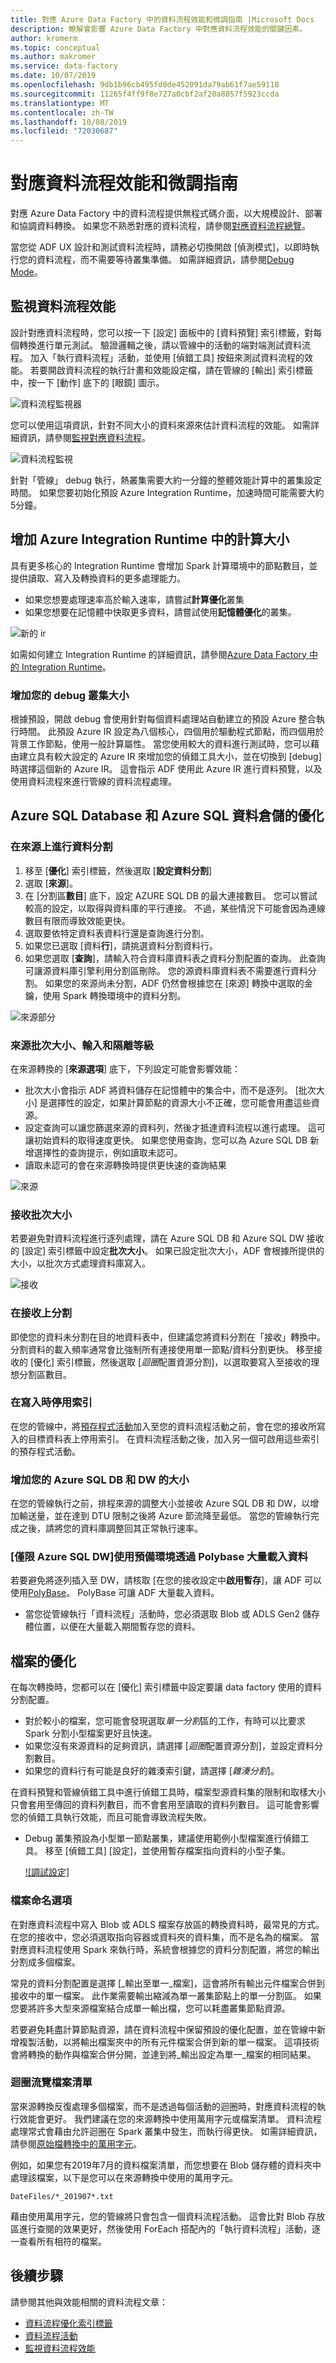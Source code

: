 ```yaml
---
title: 對應 Azure Data Factory 中的資料流程效能和微調指南 |Microsoft Docs
description: 瞭解會影響 Azure Data Factory 中對應資料流程效能的關鍵因素。
author: kromerm
ms.topic: conceptual
ms.author: makromer
ms.service: data-factory
ms.date: 10/07/2019
ms.openlocfilehash: 9db1b96cb495fd0de452091da79ab61f7ae59118
ms.sourcegitcommit: 11265f4ff9f8e727a0cbf2af20a8057f5923ccda
ms.translationtype: MT
ms.contentlocale: zh-TW
ms.lasthandoff: 10/08/2019
ms.locfileid: "72030687"
---
```

# <a name="mapping-data-flows-performance-and-tuning-guide"></a>對應資料流程效能和微調指南

對應 Azure Data Factory 中的資料流程提供無程式碼介面，以大規模設計、部署和協調資料轉換。 如果您不熟悉對應的資料流程，請參閱[對應資料流程總覽](concepts-data-flow-overview.md)。

當您從 ADF UX 設計和測試資料流程時，請務必切換開啟 [偵測模式]，以即時執行您的資料流程，而不需要等待叢集準備。 如需詳細資訊，請參閱[Debug Mode](concepts-data-flow-debug-mode.md)。

## <a name="monitoring-data-flow-performance"></a>監視資料流程效能

設計對應資料流程時，您可以按一下 [設定] 面板中的 [資料預覽] 索引標籤，對每個轉換進行單元測試。 驗證邏輯之後，請以管線中的活動的端對端測試資料流程。 加入「執行資料流程」活動，並使用 [偵錯工具] 按鈕來測試資料流程的效能。 若要開啟資料流程的執行計畫和效能設定檔，請在管線的 [輸出] 索引標籤中，按一下 [動作] 底下的 [眼鏡] 圖示。

![資料流程監視器](media/data-flow/mon002.png "資料流程監視 2")

 您可以使用這項資訊，針對不同大小的資料來源來估計資料流程的效能。 如需詳細資訊，請參閱[監視對應資料流程](concepts-data-flow-monitoring.md)。

![資料流程監視](media/data-flow/mon003.png "資料流程監視 3")

 針對「管線」 debug 執行，熱叢集需要大約一分鐘的整體效能計算中的叢集設定時間。 如果您要初始化預設 Azure Integration Runtime，加速時間可能需要大約5分鐘。

## <a name="increasing-compute-size-in-azure-integration-runtime"></a>增加 Azure Integration Runtime 中的計算大小

具有更多核心的 Integration Runtime 會增加 Spark 計算環境中的節點數目，並提供讀取、寫入及轉換資料的更多處理能力。
* 如果您想要處理速率高於輸入速率，請嘗試**計算優化**叢集
* 如果您想要在記憶體中快取更多資料，請嘗試使用**記憶體優化**的叢集。

![新的 ir](media/data-flow/ir-new.png "新 ir")

如需如何建立 Integration Runtime 的詳細資訊，請參閱[Azure Data Factory 中的 Integration Runtime](concepts-integration-runtime.md)。

### <a name="increase-the-size-of-your-debug-cluster"></a>增加您的 debug 叢集大小

根據預設，開啟 debug 會使用針對每個資料處理站自動建立的預設 Azure 整合執行時間。 此預設 Azure IR 設定為八個核心，四個用於驅動程式節點，而四個用於背景工作節點，使用一般計算屬性。 當您使用較大的資料進行測試時，您可以藉由建立具有較大設定的 Azure IR 來增加您的偵錯工具大小，並在切換到 [debug] 時選擇這個新的 Azure IR。 這會指示 ADF 使用此 Azure IR 進行資料預覽，以及使用資料流程來進行管線的資料流程處理。

## <a name="optimizing-for-azure-sql-database-and-azure-sql-data-warehouse"></a>Azure SQL Database 和 Azure SQL 資料倉儲的優化

### <a name="partitioning-on-source"></a>在來源上進行資料分割

1. 移至 [**優化**] 索引標籤，然後選取 [**設定資料分割**]
1. 選取 [**來源**]。
1. 在 [分割區**數目**] 底下，設定 AZURE SQL DB 的最大連接數目。 您可以嘗試較高的設定，以取得與資料庫的平行連接。 不過，某些情況下可能會因為連線數目有限而導致效能更快。
1. 選取要依特定資料表資料行還是查詢進行分割。
1. 如果您已選取 [資料**行**]，請挑選資料分割資料行。
1. 如果您選取 [**查詢**]，請輸入符合資料庫資料表之資料分割配置的查詢。 此查詢可讓源資料庫引擎利用分割區刪除。 您的源資料庫資料表不需要進行資料分割。 如果您的來源尚未分割，ADF 仍然會根據您在 [來源] 轉換中選取的金鑰，使用 Spark 轉換環境中的資料分割。

![來源部分](media/data-flow/sourcepart3.png "來源部分")

### <a name="source-batch-size-input-and-isolation-level"></a>來源批次大小、輸入和隔離等級

在來源轉換的 [**來源選項**] 底下，下列設定可能會影響效能：

* 批次大小會指示 ADF 將資料儲存在記憶體中的集合中，而不是逐列。 [批次大小] 是選擇性的設定，如果計算節點的資源大小不正確，您可能會用盡這些資源。
* 設定查詢可以讓您篩選來源的資料列，然後才抵達資料流程以進行處理。 這可讓初始資料的取得速度更快。 如果您使用查詢，您可以為 Azure SQL DB 新增選擇性的查詢提示，例如讀取未認可。
* 讀取未認可的會在來源轉換時提供更快速的查詢結果

![來源](media/data-flow/source4.png "來源")

### <a name="sink-batch-size"></a>接收批次大小

若要避免對資料流程進行逐列處理，請在 Azure SQL DB 和 Azure SQL DW 接收的 [設定] 索引標籤中設定**批次大小**。 如果已設定批次大小，ADF 會根據所提供的大小，以批次方式處理資料庫寫入。

![接收](media/data-flow/sink4.png "接收")

### <a name="partitioning-on-sink"></a>在接收上分割

即使您的資料未分割在目的地資料表中，但建議您將資料分割在「接收」轉換中。 分割資料的載入頻率通常會比強制所有連接使用單一節點/資料分割更快。 移至接收的 [優化] 索引標籤，然後選取 [*迴圈*配置資源分割]，以選取要寫入至接收的理想分割區數目。

### <a name="disable-indexes-on-write"></a>在寫入時停用索引

在您的管線中，將[預存程式活動](transform-data-using-stored-procedure.md)加入至您的資料流程活動之前，會在您的接收所寫入的目標資料表上停用索引。 在資料流程活動之後，加入另一個可啟用這些索引的預存程式活動。

### <a name="increase-the-size-of-your-azure-sql-db-and-dw"></a>增加您的 Azure SQL DB 和 DW 的大小

在您的管線執行之前，排程來源的調整大小並接收 Azure SQL DB 和 DW，以增加輸送量，並在達到 DTU 限制之後將 Azure 節流降至最低。 當您的管線執行完成之後，請將您的資料庫調整回其正常執行速率。

### <a name="azure-sql-dw-only-use-staging-to-load-data-in-bulk-via-polybase"></a>[僅限 Azure SQL DW]使用預備環境透過 Polybase 大量載入資料

若要避免將逐列插入至 DW，請核取 [在您的接收設定中**啟用暫存**]，讓 ADF 可以使用[PolyBase](https://docs.microsoft.com/sql/relational-databases/polybase/polybase-guide)。 PolyBase 可讓 ADF 大量載入資料。
* 當您從管線執行「資料流程」活動時，您必須選取 Blob 或 ADLS Gen2 儲存體位置，以便在大量載入期間暫存您的資料。

## <a name="optimizing-for-files"></a>檔案的優化

在每次轉換時，您都可以在 [優化] 索引標籤中設定要讓 data factory 使用的資料分割配置。
* 對於較小的檔案，您可能會發現選取*單一分割*區的工作，有時可以比要求 Spark 分割小型檔案更好且快速。
* 如果您沒有來源資料的足夠資訊，請選擇 [*迴圈*配置資源分割]，並設定資料分割數目。
* 如果您的資料行有可能是良好的雜湊索引鍵，請選擇 [*雜湊分割*]。

在資料預覽和管線偵錯工具中進行偵錯工具時，檔案型源資料集的限制和取樣大小只會套用至傳回的資料列數目，而不會套用至讀取的資料列數目。 這可能會影響您的偵錯工具執行效能，而且可能會導致流程失敗。
* Debug 叢集預設為小型單一節點叢集，建議使用範例小型檔案進行偵錯工具。 移至 [偵錯工具] [設定]，並使用暫存檔案指向資料的小型子集。

    [![調試設定]](media/data-flow/debugsettings3.png "調試設定")

### <a name="file-naming-options"></a>檔案命名選項

在對應資料流程中寫入 Blob 或 ADLS 檔案存放區的轉換資料時，最常見的方式。 在您的接收中，您必須選取指向容器或資料夾的資料集，而不是名為的檔案。 當對應資料流程使用 Spark 來執行時，系統會根據您的資料分割配置，將您的輸出分割成多個檔案。

常見的資料分割配置是選擇 [_輸出至單一_檔案]，這會將所有輸出元件檔案合併到接收中的單一檔案。 此作業需要輸出縮減為單一叢集節點上的單一分割區。 如果您要將許多大型來源檔案結合成單一輸出檔，您可以耗盡叢集節點資源。

若要避免耗盡計算節點資源，請在資料流程中保留預設的優化配置，並在管線中新增複製活動，以將輸出檔案夾中的所有元件檔案合併到新的單一檔案。 這項技術會將轉換的動作與檔案合併分開，並達到將_輸出設定為單一_檔案的相同結果。

### <a name="looping-through-file-lists"></a>迴圈流覽檔案清單

當來源轉換反復處理多個檔案，而不是透過每個活動的迴圈時，對應資料流程的執行效能會更好。 我們建議在您的來源轉換中使用萬用字元或檔案清單。 資料流程處理常式會藉由允許迴圈在 Spark 叢集中發生，而執行得更快。 如需詳細資訊，請參閱[原始檔轉換中的萬用字元](data-flow-source.md#file-based-source-options)。

例如，如果您有2019年7月的資料檔案清單，而您想要在 Blob 儲存體的資料夾中處理該檔案，以下是您可以在來源轉換中使用的萬用字元。

```DateFiles/*_201907*.txt```

藉由使用萬用字元，您的管線將只會包含一個資料流程活動。 這會比對 Blob 存放區進行查閱的效果更好，然後使用 ForEach 搭配內的「執行資料流程」活動，逐一查看所有相符的檔案。

## <a name="next-steps"></a>後續步驟

請參閱其他與效能相關的資料流程文章：

- [資料流程優化索引標籤](concepts-data-flow-overview.md#optimize)
- [資料流程活動](control-flow-execute-data-flow-activity.md)
- [監視資料流程效能](concepts-data-flow-monitoring.md)
